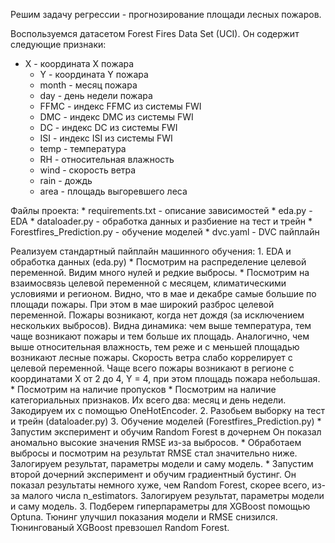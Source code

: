 Решим задачу регрессии - прогнозирование площади лесных пожаров.

Воспользуемся датасетом Forest Fires Data Set (UCI). Он содержит следующие признаки:
* X - координата X пожара
  * Y - координата Y пожара
  * month - месяц пожара
  * day - день недели пожара
  * FFMC - индекс FFMC из системы FWI
  * DMC - индекс DMC из системы FWI
  * DC - индекс DC из системы FWI
  * ISI - индекс ISI из системы FWI
  * temp - температура
  * RH - относительная влажность
  * wind - скорость ветра
  * rain - дождь
  * area - площадь выгоревшего леса

Файлы проекта:
    * requirements.txt - описание зависимостей
    * eda.py - EDA 
    * dataloader.py - обработка данных и разбиение на тест и трейн
    * Forestfires_Prediction.py - обучение моделей
    * dvc.yaml - DVC пайплайн

Реализуем стандартный пайплайн машинного обучения:
    1. EDA и обработка данных (eda.py)
        * Посмотрим на распределение целевой переменной. 
            Видим много нулей и редкие выбросы.
        * Посмотрим на взаимосвязь целевой переменной с месяцем, климатическими условиями и регионом. 
            Видно, что в мае и декабре самые большие по площади пожары. При этом в мае широкий разброс целевой переменной. 
            Пожары возникают, когда нет дождя (за исключением нескольких выбросов).
            Видна динамика: чем выше температура, тем чаще возникают пожары и тем больше их площадь. 
            Аналогично, чем выше относительная влажность, тем реже и с меньшей площадью возникают лесные пожары.
            Скорость ветра слабо коррелирует с целевой переменной.
            Чаще всего пожары возникают в регионе с координатами X от 2 до 4, Y = 4, при этом площадь пожара небольшая.
        * Посмотрим на наличие пропусков
        * Посмотрим на наличие категориальных признаков.
            Их всего два: месяц и день недели. Закодируем их с помощью OneHotEncoder.
    2. Разобьем выборку на тест и трейн (dataloader.py)
    3. Обучение моделей (Forestfires_Prediction.py)
        * Запустим эксперимент и обучим Random Forest в дочернем
            Он показал аномально высокие значения RMSE из-за выбросов. 
        * Обработаем выбросы и посмотрим на результат
            RMSE стал значительно ниже. Залогируем результат, параметры модели и саму модель.
        * Запустим второй дочерний эксперимент и обучим градиентный бустинг.
            Он показал результаты немного хуже, чем Random Forest, скорее всего, из-за малого числа n_estimators. Залогируем результат, параметры модели и саму модель.
    3. Подберем гиперпараметры для XGBoost  помощью Optuna.
            Тюнинг улучшил показания модели и RMSE снизился. Тюнингованый XGBoost превзошел Random Forest.